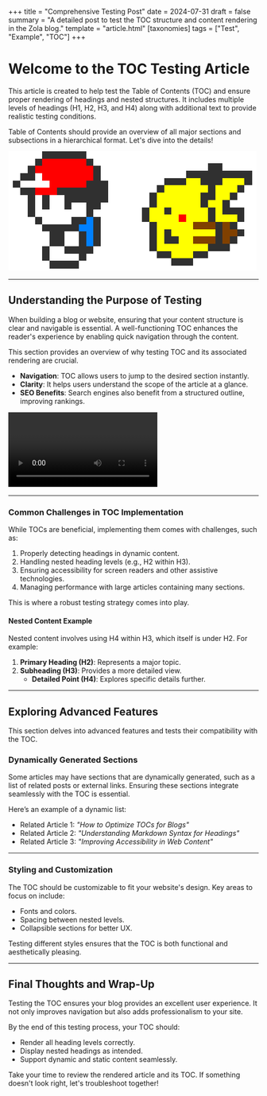 +++
title = "Comprehensive Testing Post"
date = 2024-07-31
draft = false
summary = "A detailed post to test the TOC structure and content rendering in the Zola blog."
template = "article.html"
[taxonomies]
tags = ["Test", "Example", "TOC"]
+++

# Welcome to the TOC Testing Article

This article is created to help test the Table of Contents (TOC) and ensure proper rendering of headings and nested structures. It includes multiple levels of headings (H1, H2, H3, and H4) along with additional text to provide realistic testing conditions.

Table of Contents should provide an overview of all major sections and subsections in a hierarchical format. Let's dive into the details!

![Test Image](/images/yellow.gif)

---

## Understanding the Purpose of Testing

When building a blog or website, ensuring that your content structure is clear and navigable is essential. A well-functioning TOC enhances the reader's experience by enabling quick navigation through the content.

This section provides an overview of why testing TOC and its associated rendering are crucial.

- **Navigation**: TOC allows users to jump to the desired section instantly.
- **Clarity**: It helps users understand the scope of the article at a glance.
- **SEO Benefits**: Search engines also benefit from a structured outline, improving rankings.

<video controls>
   <source src="/videos/Test.mp4" type="video/mp4">
   Not able to display video on your browser!
</video>

---

### Common Challenges in TOC Implementation

While TOCs are beneficial, implementing them comes with challenges, such as:

1. Properly detecting headings in dynamic content.
2. Handling nested heading levels (e.g., H2 within H3).
3. Ensuring accessibility for screen readers and other assistive technologies.
4. Managing performance with large articles containing many sections.

This is where a robust testing strategy comes into play.

#### Nested Content Example

Nested content involves using H4 within H3, which itself is under H2. For example:

1. **Primary Heading (H2)**: Represents a major topic.
2. **Subheading (H3)**: Provides a more detailed view.
   - **Detailed Point (H4)**: Explores specific details further.

---

## Exploring Advanced Features

This section delves into advanced features and tests their compatibility with the TOC.

### Dynamically Generated Sections

Some articles may have sections that are dynamically generated, such as a list of related posts or external links. Ensuring these sections integrate seamlessly with the TOC is essential.

Here’s an example of a dynamic list:

- Related Article 1: *"How to Optimize TOCs for Blogs"*
- Related Article 2: *"Understanding Markdown Syntax for Headings"*
- Related Article 3: *"Improving Accessibility in Web Content"*

---

### Styling and Customization

The TOC should be customizable to fit your website's design. Key areas to focus on include:

- Fonts and colors.
- Spacing between nested levels.
- Collapsible sections for better UX.

Testing different styles ensures that the TOC is both functional and aesthetically pleasing.

---

## Final Thoughts and Wrap-Up

Testing the TOC ensures your blog provides an excellent user experience. It not only improves navigation but also adds professionalism to your site.

By the end of this testing process, your TOC should:

- Render all heading levels correctly.
- Display nested headings as intended.
- Support dynamic and static content seamlessly.

Take your time to review the rendered article and its TOC. If something doesn't look right, let's troubleshoot together!
